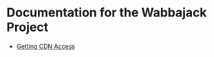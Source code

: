 # Documentation for the Wabbajack Project

* [Getting CDN Access](https://github.com/wabbajack-tools/wiki/wiki/Getting-CDN-Access)
